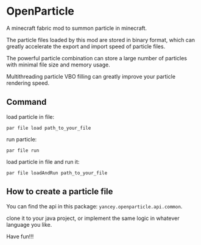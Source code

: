 # OpenParticle

A minecraft fabric mod to summon particle in minecraft.

The particle files loaded by this mod are stored in binary format, which can greatly accelerate the export and import
speed of particle files.

The powerful particle combination can store a large number of particles with minimal file size and memory usage.

Multithreading particle VBO filling can greatly improve your particle rendering speed.

## Command

load particle in file:

```mcfunction
par file load path_to_your_file
```

run particle:

```mcfunction
par file run
```

load particle in file and run it:

```mcfunction
par file loadAndRun path_to_your_file
```

## How to create a particle file

You can find the api in this package: `yancey.openparticle.api.common`.

clone it to your java project, or implement the same logic in whatever language you like.

Have fun!!!